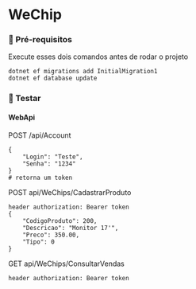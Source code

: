 # WeChip

### 🎲  Pré-requisitos 

Execute esses dois comandos antes de rodar o projeto
```
dotnet ef migrations add InitialMigration1
dotnet ef database update
```

### 🎲  Testar 

#### WebApi

POST /api/Account
```
{
    "Login": "Teste", 
    "Senha": "1234"
}
# retorna um token
```

POST api/WeChips/CadastrarProduto
```
header authorization: Bearer token
{
    "CodigoProduto": 200,
    "Descricao": "Monitor 17'",
    "Preco": 350.00,
    "Tipo": 0
}
```

GET api/WeChips/ConsultarVendas
```
header authorization: Bearer token
```
